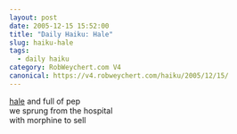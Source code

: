 ```yaml
---
layout: post
date: 2005-12-15 15:52:00
title: "Daily Haiku: Hale"
slug: haiku-hale
tags:
  - daily haiku
category: RobWeychert.com V4
canonical: https://v4.robweychert.com/haiku/2005/12/15/
---
```


[hale](http://dictionary.reference.com/wordoftheday/archive/2005/12/15.html) and full of pep  
we sprung from the hospital  
with morphine to sell